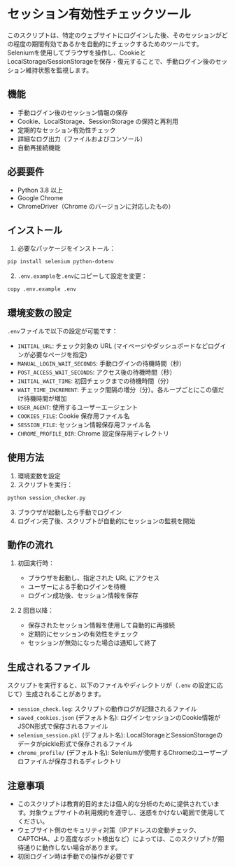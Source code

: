 # セッション有効性チェックツール

このスクリプトは、特定のウェブサイトにログインした後、そのセッションがどの程度の期間有効であるかを自動的にチェックするためのツールです。
Seleniumを使用してブラウザを操作し、CookieとLocalStorage/SessionStorageを保存・復元することで、手動ログイン後のセッション維持状態を監視します。

## 機能

- 手動ログイン後のセッション情報の保存
- Cookie、LocalStorage、SessionStorage の保持と再利用
- 定期的なセッション有効性チェック
- 詳細なログ出力（ファイルおよびコンソール）
- 自動再接続機能

## 必要要件

- Python 3.8 以上
- Google Chrome
- ChromeDriver（Chrome のバージョンに対応したもの）

## インストール

1. 必要なパッケージをインストール：

```bash
pip install selenium python-dotenv
```

2. `.env.example`を`.env`にコピーして設定を変更：

```bash
copy .env.example .env
```

## 環境変数の設定

`.env`ファイルで以下の設定が可能です：

- `INITIAL_URL`: チェック対象の URL (マイページやダッシュボードなどログインが必要なページを指定)
- `MANUAL_LOGIN_WAIT_SECONDS`: 手動ログインの待機時間（秒）
- `POST_ACCESS_WAIT_SECONDS`: アクセス後の待機時間（秒）
- `INITIAL_WAIT_TIME`: 初回チェックまでの待機時間（分）
- `WAIT_TIME_INCREMENT`: チェック間隔の増分（分）。各ループごとにこの値だけ待機時間が増加
- `USER_AGENT`: 使用するユーザーエージェント
- `COOKIES_FILE`: Cookie 保存用ファイル名
- `SESSION_FILE`: セッション情報保存用ファイル名
- `CHROME_PROFILE_DIR`: Chrome 設定保存用ディレクトリ

## 使用方法

1. 環境変数を設定
2. スクリプトを実行：

```bash
python session_checker.py
```

3. ブラウザが起動したら手動でログイン
4. ログイン完了後、スクリプトが自動的にセッションの監視を開始

## 動作の流れ

1. 初回実行時：

   - ブラウザを起動し、指定された URL にアクセス
   - ユーザーによる手動ログインを待機
   - ログイン成功後、セッション情報を保存

2. 2 回目以降：
   - 保存されたセッション情報を使用して自動的に再接続
   - 定期的にセッションの有効性をチェック
   - セッションが無効になった場合は通知して終了

## 生成されるファイル

スクリプトを実行すると、以下のファイルやディレクトリが（`.env` の設定に応じて）生成されることがあります。

-   `session_check.log`: スクリプトの動作ログが記録されるファイル
-   `saved_cookies.json` (デフォルト名): ログインセッションのCookie情報がJSON形式で保存されるファイル
-   `selenium_session.pkl` (デフォルト名): LocalStorageとSessionStorageのデータがpickle形式で保存されるファイル
-   `chrome_profile/` (デフォルト名): Seleniumが使用するChromeのユーザープロファイルが保存されるディレクトリ

## 注意事項

- このスクリプトは教育的目的または個人的な分析のために提供されています。対象ウェブサイトの利用規約を遵守し、迷惑をかけない範囲で使用してください。
- ウェブサイト側のセキュリティ対策（IPアドレスの変動チェック、CAPTCHA、より高度なボット検出など）によっては、このスクリプトが期待通りに動作しない場合があります。
- 初回ログイン時は手動での操作が必要です
